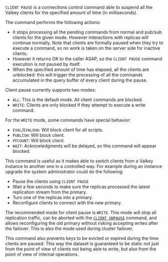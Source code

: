`CLIENT PAUSE` is a connections control command able to suspend all the Valkey clients for the specified amount of time (in milliseconds).

The command performs the following actions:

* It stops processing all the pending commands from normal and pub/sub clients for the given mode. However interactions with replicas will continue normally. Note that clients are formally paused when they try to execute a command, so no work is taken on the server side for inactive clients.
* However it returns OK to the caller ASAP, so the `CLIENT PAUSE` command execution is not paused by itself.
* When the specified amount of time has elapsed, all the clients are unblocked: this will trigger the processing of all the commands accumulated in the query buffer of every client during the pause.

Client pause currently supports two modes:

* `ALL`: This is the default mode. All client commands are blocked.
* `WRITE`: Clients are only blocked if they attempt to execute a write command.

For the `WRITE` mode, some commands have special behavior:

* `EVAL`/`EVALSHA`: Will block client for all scripts.
* `PUBLISH`: Will block client.
* `PFCOUNT`: Will block client.
* `WAIT`: Acknowledgments will be delayed, so this command will appear blocked.

This command is useful as it makes able to switch clients from a Valkey instance to another one in a controlled way. For example during an instance upgrade the system administrator could do the following:

* Pause the clients using `CLIENT PAUSE`
* Wait a few seconds to make sure the replicas processed the latest replication stream from the primary.
* Turn one of the replicas into a primary.
* Reconfigure clients to connect with the new primary.

The recommended mode for client pause is `WRITE`. This mode will stop all replication traffic, can be
aborted with the [`CLIENT UNPAUSE`](client-unpause.md) command, and allows reconfiguring the old primary without risking accepting writes after the
failover. This is also the mode used during cluster failover.

This command also prevents keys to be evicted or expired during the time clients are paused.
This way the dataset is guaranteed to be static not just from the point of view of clients not being able to write,
but also from the point of view of internal operations.
